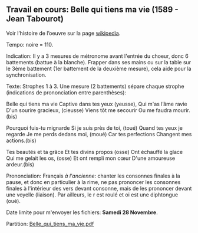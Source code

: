 ## Travail en cours: Belle qui tiens ma vie (1589 - Jean Tabourot)

Voir l’histoire de l’oeuvre sur la page [wikipedia](https://fr.wikipedia.org/wiki/Belle_qui_tiens_ma_vie). 

Tempo: noire = 110.

Indication: Il y a 3 mesures de métronome avant l'entrée du choeur, donc 6 battements (battue à la blanche). Frapper dans ses mains ou sur la table sur le 3ème battement (1er battement de la deuxième mesure), cela aide pour la synchronisation.

Texte: Strophes 1 à 3. Une mesure (2 battements) sépare chaque strophe (indications de prononciation entre parenthèses): 

Belle qui tiens ma vie 
Captive dans tes yeux (yeusse), 
Qui m'as l’âme ravie 
D'un sourire gracieux, (cieusse) 
Viens tôt me secourir 
Ou me faudra mourir.(bis) 

Pourquoi fuis-tu mignarde 
Si je suis près de toi, (toué) 
Quand tes yeux je regarde 
Je me perds dedans moi, (moué) 
Car tes perfections 
Changent mes actions.(bis) 

Tes beautés et ta grâce 
Et tes divins propos (osse) 
Ont échauffé la glace 
Qui me gelait les os, (osse) 
Et ont rempli mon cœur 
D'une amoureuse ardeur.(bis) 

Prononciation: Français *à l'ancienne*: chanter les consonnes finales à la pause, et donc en particulier à la rime, ne pas prononcer les consonnes finales à l'intérieur des vers devant consonne, mais de les prononcer devant une voyelle (liaison). Par ailleurs, le r est roulé et oi est une diphtongue (oué).

Date limite pour m'envoyer les fichiers: <b>Samedi 28 Novembre</b>.
 
Partition: [Belle_qui_tiens_ma_vie.pdf](https://raw.githubusercontent.com/juliedigne/distantsinging/main/20201128_belle_qui_tiens/Belle_qui_tiens_ma_vie.pdf)
